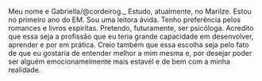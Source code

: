 Meu nome e Gabriella/@cordeirog._
Estudo, atualmente, no Marilze. Estou no primeiro ano do EM.
Sou uma leitora ávida. Tenho preferência pelos romances e livros espirítas.
Pretendo, futuramente, ser psicóloga. Acredito que essa seja a profissão que eu teria grande capacidade em desenvolver, aprender e por em prática. Creio também que essa escolha seja pelo fato de que eu gostaria de entender melhor a mim mesma e, por desejar poder ser alguém emocionamelmente mais estavél e de bem com a minha realidade. 
